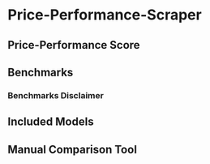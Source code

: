 # Price-Performance-Scraper


## Price-Performance Score


## Benchmarks


### Benchmarks Disclaimer


## Included Models


## Manual Comparison Tool